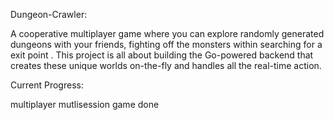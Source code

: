 Dungeon-Crawler:

A cooperative multiplayer game where you can explore randomly generated dungeons with your friends, fighting off the monsters within searching for a exit point . This project is all about building the Go-powered backend that creates these unique worlds on-the-fly and handles all the real-time action.

Current Progress:

multiplayer mutlisession game done 
